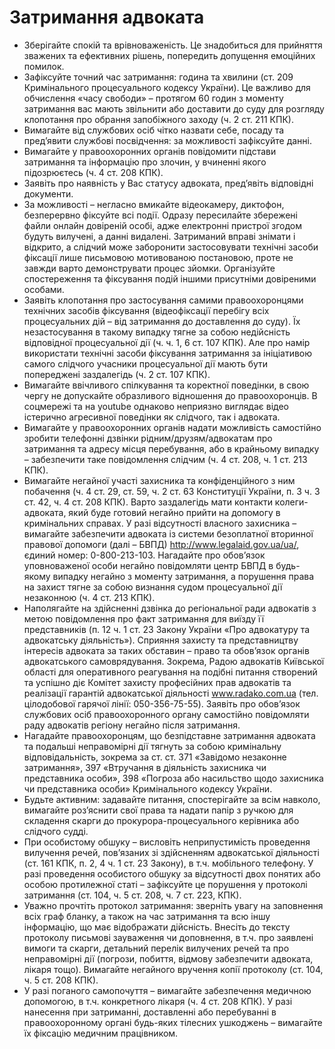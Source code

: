 <!-- TITLE: Алгоритми дій -->
<!-- SUBTITLE: Інформація по негайним діям в різних ситуаціях -->

# Затримання адвоката
- Зберігайте спокій та врівноваженість. Це знадобиться для прийняття зважених та ефективних рішень, попередить допущення емоційних помилок.
- Зафіксуйте точний час затримання: година та хвилини (ст. 209 Кримінального процесуального кодексу України). Це важливо для обчислення «часу свободи» – протягом 60 годин з моменту затримання вас мають звільнити або доставити до суду для розгляду клопотання про обрання запобіжного заходу (ч. 2 ст. 211 КПК).
- Вимагайте від службових осіб чітко назвати себе, посаду та пред’явити службові посвідчення: за можливості зафіксуйте данні.
- Вимагайте у правоохоронних органів повідомити підстави затримання та інформацію про злочин, у вчиненні якого підозрюєтесь (ч. 4 ст. 208 КПК).
- Заявіть про наявність у Вас статусу адвоката, пред’явіть відповідні документи.
- За можливості – негласно вмикайте відеокамеру, диктофон, безперервно фіксуйте всі події. Одразу пересилайте збережені файли онлайн довіреній особі, адже електронні пристрої згодом будуть вилучені, а данні видалені. Затриманий вправі знімати і відкрито, а слідчий може заборонити застосовувати технічні засоби фіксації лише письмовою мотивованою постановою, проте не завжди варто демонструвати процес зйомки. Організуйте спостереження та фіксування подій іншими присутніми довіреними особами.
- Заявіть клопотання про застосування самими правоохоронцями технічних засобів фіксування (відеофіксації перебігу всіх процесуальних дій – від затримання до доставлення до суду). Їх незастосування в такому випадку тягне за собою недійсність відповідної процесуальної дії (ч. ч. 1, 6 ст. 107 КПК). Але про намір використати технічні засоби фіксування затримання за ініціативою самого слідчого учасники процесуальної дії мають бути попереджені заздалегідь (ч. 2 ст. 107 КПК).
- Вимагайте ввічливого спілкування та коректної поведінки, в свою чергу не допускайте образливого відношення до правоохоронців. В соцмережі та на youtube однаково неприязно виглядає відео  істерично агресивної поведінки як слідчого, так і адвоката.
- Вимагайте у правоохоронних органів надати можливість самостійно зробити телефонні дзвінки рідним/друзям/адвокатам про затримання та адресу місця перебування, або в крайньому випадку – забезпечити таке повідомлення слідчим (ч. 4 ст. 208, ч. 1 ст. 213 КПК).
- Вимагайте негайної участі захисника та конфіденційного з ним побачення (ч. 4 ст. 29, ст. 59, ч. 2 ст. 63 Конституції України, п. 3 ч. 3 ст. 42, ч. 4 ст. 208 КПК). Варто заздалегідь мати контакти колеги-адвоката, який буде готовий негайно прийти на допомогу в кримінальних справах. У разі відсутності власного захисника – вимагайте забезпечити адвоката із системи безоплатної вторинної правової допомоги (далі – БВПД) http://www.legalaid.gov.ua/ua/, єдиний номер: 0-800-213-103. Нагадайте про обов’язок уповноваженої особи негайно повідомляти центр БВПД в будь-якому випадку негайно з моменту затримання, а порушення права на захист тягне за собою визнання судом процесуальної дії незаконною (ч. 4 ст. 213 КПК).
- Наполягайте на здійсненні дзвінка до регіональної ради адвокатів з метою повідомлення про факт затримання для виїзду її представників (п. 12 ч. 1 ст. 23 Закону України «Про адвокатуру та адвокатську діяльність»). Сприяння захисту та представництву інтересів адвоката за таких обставин – право та обов’язок органів адвокатського самоврядування. Зокрема, Радою адвокатів Київської області для оперативного реагування на подібні питання створений та успішно діє Комітет захисту професійних прав адвокатів та реалізації гарантій адвокатської діяльності www.radako.com.ua (тел. цілодобової гарячої лінії: 050-356-75-55). Заявіть про обов’язок службових осіб правоохоронного органу самостійно повідомляти раду адвокатів регіону негайно після затримання.
- Нагадайте правоохоронцям, що безпідставне затримання адвоката та подальші неправомірні дії тягнуть за собою кримінальну відповідальність, зокрема за ст. ст. 371 «Завідомо незаконне затримання», 397 «Втручання в діяльність захисника чи представника особи», 398 «Погроза або насильство щодо захисника чи представника особи» Кримінального кодексу України.
- Будьте активним: задавайте питання, спостерігайте за всім навколо, вимагайте роз’яснити свої права та надати папір з ручкою для складення скарги до прокурора-процесуального керівника або слідчого судді.
- При особистому обшуку – висловіть неприпустимість проведення вилучення речей, пов’язаних зі здійсненням адвокатської діяльності (ст. 161 КПК, п. 2, 4 ч. 1  ст. 23 Закону), в т.ч.  мобільного телефону. У разі проведення особистого обшуку за відсутності двох понятих або особою протилежної статі – зафіксуйте це порушення у протоколі затримання (ст. 104, ч. 5 ст. 208, ч. 7 ст. 223, КПК).
- Уважно прочтіть протокол затримання: зверніть увагу на заповнення всіх граф бланку, а також на час затримання та всю іншу інформацію, що має відображати дійсність. Внесіть до тексту протоколу письмові зауваження чи доповнення, в т.ч. про заявлені вимоги та скарги, детальний перелік вилучених речей та про неправомірні дії (погрози, побиття, відмову забезпечити адвоката, лікаря тощо). Вимагайте негайного вручення копії протоколу (ст. 104, ч. 5 ст. 208 КПК).
- У разі поганого самопочуття – вимагайте забезпечення медичною допомогою, в т.ч. конкретного лікаря (ч. 4 ст. 208 КПК). У разі нанесення при затриманні, доставленні або перебуванні в правоохоронному органі будь-яких тілесних ушкоджень – вимагайте їх фіксацію медичним працівником.

 

